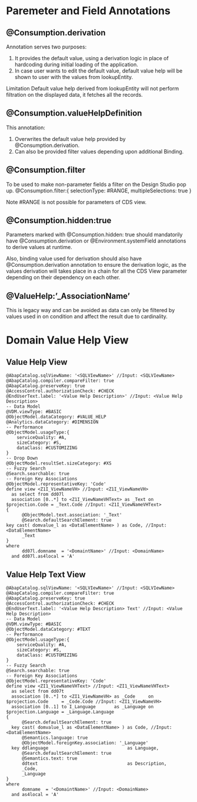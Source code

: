 # Paremeter and Field Annotations

## @Consumption.derivation
Annotation serves two purposes:
1.	It provides the default value, using a derivation logic in place of hardcoding during initial loading of the application.
2.	In case user wants to edit the default value, default value help will be shown to user with the values from lookupEntity.

Limitation
Default value help derived from lookupEntity will not perform filtration on the displayed data, it fetches all the records.

## @Consumption.valueHelpDefinition
This annotation:
1.	Overwrites the default value help provided by @Consumption.derivation.
2.	Can also be provided filter values depending upon additional Binding.

## @Consumption.filter
To be used to make non-parameter fields a filter on the Design Studio pop up.
@Consumption.filter:{ selectionType: #RANGE, multipleSelections: true }

Note
#RANGE is not possible for parameters of CDS view.

## @Consumption.hidden:true
Parameters marked with @Consumption.hidden: true should mandatorily have @Consumption.derivation or @Environment.systemField annotations to derive values at runtime.

Also, binding value used for derivation should also have @Consumption.derivation annotation to ensure the derivation logic, as the values derivation will takes place in a chain for all the CDS View parameter depending on their dependency on each other.

## @ValueHelp:’_AssociationName’
This is legacy way and can be avoided as data can only be filtered by values used in on condition and affect the result due to cardinality.

# Domain Value Help View

## Value Help View

```
@AbapCatalog.sqlViewName: '<SQLVIewName>' //Input: <SQLVIewName>
@AbapCatalog.compiler.compareFilter: true
@AbapCatalog.preserveKey: true
@AccessControl.authorizationCheck: #CHECK
@EndUserText.label: '<Value Help Description>' //Input: <Value Help Description>
-- Data Model
@VDM.viewType: #BASIC
@ObjectModel.dataCategory: #VALUE_HELP
@Analytics.dataCategory: #DIMENSION
-- Performance
@ObjectModel.usageType:{
    serviceQuality: #A,
    sizeCategory: #S,
    dataClass: #CUSTOMIZING
}
-- Drop Down
@ObjectModel.resultSet.sizeCategory: #XS
-- Fuzzy Search
@Search.searchable: true
-- Foreign Key Associations
@ObjectModel.representativeKey: 'Code'
define view <Z1I_ViewNameVH> //Input: <Z1I_ViewNameVH>
  as select from dd07l
  association [0..*] to <Z1I_ViewNameVHText> as _Text on $projection.Code = _Text.Code //Input: <Z1I_ViewNameVHText>
{
      @ObjectModel.text.association: '_Text'
      @Search.defaultSearchElement: true
key cast( domvalue_l as <DataElementName> ) as Code, //Input: <DataElementName>
      _Text
}
where
      dd07l.domname  = '<DomaintName>' //Input: <DomainName> 
  and dd07l.as4local = 'A'
```

## Value Help Text View

```
@AbapCatalog.sqlViewName: '<SQLVIewName>' //Input: <SQLVIewName>
@AbapCatalog.compiler.compareFilter: true
@AbapCatalog.preserveKey: true
@AccessControl.authorizationCheck: #CHECK
@EndUserText.label: '<Value Help Description> Text' //Input: <Value Help Description>
-- Data Model
@VDM.viewType: #BASIC
@ObjectModel.dataCategory: #TEXT
-- Performance
@ObjectModel.usageType:{
    serviceQuality: #A,
    sizeCategory: #S,
    dataClass: #CUSTOMIZING
}
-- Fuzzy Search
@Search.searchable: true
-- Foreign Key Associations
@ObjectModel.representativeKey: 'Code'
define view <ZI1_ViewNameVHText> //Input: <ZI1_ViewNameVHText> 
  as select from dd07t 
  association [0..*] to <ZI1_ViewNameVH> as _Code     on $projection.Code     = _Code.Code //Input: <ZI1_ViewNameVH>
  association [0..1] to I_Language       as _Language on $projection.Language = _Language.Language
{
      @Search.defaultSearchElement: true
  key cast( domvalue_l as <DataElementName> ) as Code, //Input: <DataElementName>
      @Semantics.language: true
      @ObjectModel.foreignKey.association: '_Language'
  key ddlanguage                              as Language,
      @Search.defaultSearchElement: true
      @Semantics.text: true
      ddtext                                  as Description,
      _Code,
      _Language
}
where
      domname  = '<DomaintName>' //Input: <DomainName>
  and as4local = 'A'
```
